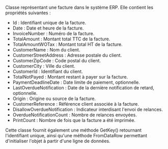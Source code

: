 Classe représentant une facture dans le système ERP. Elle contient les propriétés suivantes :

- Id : Identifiant unique de la facture.
- Date : Date et heure de la facture.
- InvoiceNumber : Numéro de la facture.
- TotalAmount : Montant total TTC de la facture.
- TotalAmountWOTax : Montant total HT de la facture.
- CustomerName : Nom du client.
- CustomerStreetAddress : Adresse postale du client.
- CustomerZipCode : Code postal du client.
- CustomerCity : Ville du client.
- CustomerId : Identifiant du client.
- TotalNotPayed : Montant restant à payer sur la facture.
- PaymentDeadlineDate : Date limite de paiement, optionnelle.
- LastOverdueNotification : Date de la dernière notification de retard, optionnelle.
- Origin : Origine ou source de la facture.
- CustomerReference : Référence client associée à la facture.
- DisallowOverdueNotification : Indicateur interdisant l'envoi de relances.
- OverdueNotificationCount : Nombre de relances envoyées.
- PrintCount : Nombre de fois que la facture a été imprimée.

Cette classe fournit également une méthode GetKey() retournant l'identifiant unique, ainsi qu'une méthode FromDataRow permettant d'initialiser l'objet à partir d'une ligne de données.
